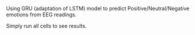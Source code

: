 Using GRU (adaptation of LSTM) model to predict Positive/Neutral/Negative emotions from EEG readings.

Simply run all cells to see results.

